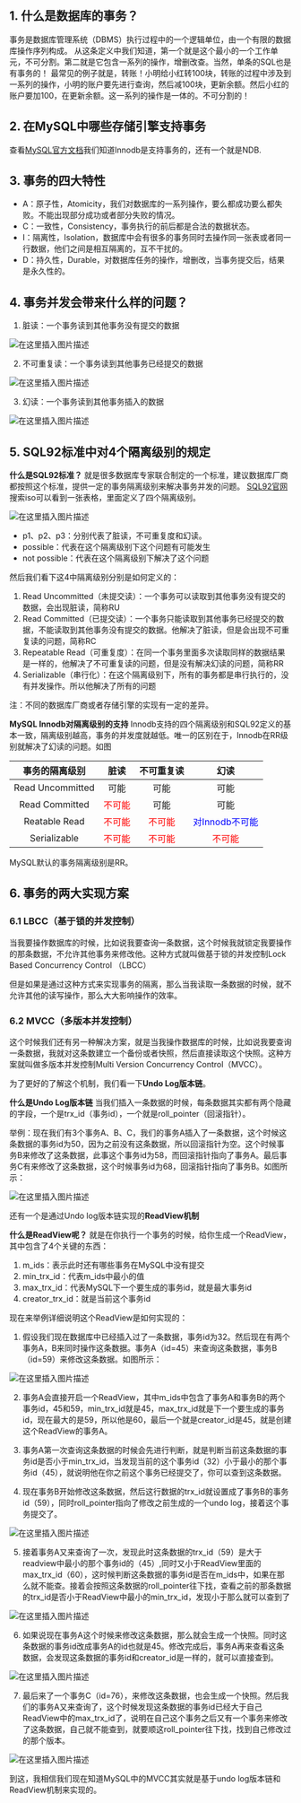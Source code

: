 ## 1. 什么是数据库的事务？
事务是数据库管理系统（DBMS）执行过程中的一个逻辑单位，由一个有限的数据库操作序列构成。
从这条定义中我们知道，第一个就是这个最小的一个工作单元，不可分割。第二就是它包含一系列的操作，增删改查。当然，单条的SQL也是有事务的！
最常见的例子就是，转账！小明给小红转100块，转账的过程中涉及到一系列的操作，小明的账户要先进行查询，然后减100块，更新余额。然后小红的账户要加100，在更新余额。这一系列的操作是一体的。不可分割的！
## 2. 在MySQL中哪些存储引擎支持事务
查看[MySQL官方文档](https://dev.mysql.com/doc/refman/5.7/en/storage-engines.html)我们知道Innodb是支持事务的，还有一个就是NDB.
## 3. 事务的四大特性
- A：原子性，Atomicity，我们对数据库的一系列操作，要么都成功要么都失败。不能出现部分成功或者部分失败的情况。
- C：一致性，Consistency，事务执行的前后都是合法的数据状态。
- I：隔离性，Isolation，数据库中会有很多的事务同时去操作同一张表或者同一行数据，他们之间是相互隔离的，互不干扰的。
- D：持久性，Durable，对数据库任务的操作，增删改，当事务提交后，结果是永久性的。

## 4. 事务并发会带来什么样的问题？

1. 脏读：一个事务读到其他事务没有提交的数据

![在这里插入图片描述](image/20201227003426343.png)


2. 不可重复读：一个事务读到其他事务已经提交的数据

![在这里插入图片描述](image/2020122700364870.png)
  
3. 幻读：一个事务读到其他事务插入的数据

![在这里插入图片描述](image/20201227003708286.png)

## 5. SQL92标准中对4个隔离级别的规定
**什么是SQL92标准？**
就是很多数据库专家联合制定的一个标准，建议数据库厂商都按照这个标准，提供一定的事务隔离级别来解决事务并发的问题。
[SQL92官网](http://www.contrib.andrew.cmu.edu/~shadow/sql/sql1992.txt)
搜索iso可以看到一张表格，里面定义了四个隔离级别。

![在这里插入图片描述](image/20201227141932557.png)



- p1、p2、p3：分别代表了脏读，不可重复度和幻读。
- possible：代表在这个隔离级别下这个问题有可能发生
- not possible：代表在这个隔离级别下解决了这个问题

然后我们看下这4中隔离级别分别是如何定义的：
1. Read Uncommitted（未提交读）：一个事务可以读取到其他事务没有提交的数据，会出现脏读，简称RU
2. Read Committed（已提交读）：一个事务只能读取到其他事务已经提交的数据，不能读取到其他事务没有提交的数据。他解决了脏读，但是会出现不可重复读的问题，简称RC
3. Repeatable Read（可重复度）：在同一个事务里面多次读取同样的数据结果是一样的，他解决了不可重复读的问题，但是没有解决幻读的问题，简称RR
4. Serializable（串行化）：在这个隔离级别下，所有的事务都是串行执行的，没有并发操作。所以他解决了所有的问题

注：不同的数据库厂商或者存储引擎的实现有一定的差异。

**MySQL Innodb对隔离级别的支持**
Innodb支持的四个隔离级别和SQL92定义的基本一致，隔离级别越高，事务的并发度就越低。唯一的区别在于，Innodb在RR级别就解决了幻读的问题。如图

|  事务的隔离级别  |               脏读                |            不可重复读             |                    幻读                    |
| :--------------: | :-------------------------------: | :-------------------------------: | :----------------------------------------: |
| Read Uncommitted |               可能                |               可能                |                    可能                    |
|  Read Committed  | <font color = 'red'>不可能</font> |               可能                |                    可能                    |
|  Reatable Read   | <font color = 'red'>不可能</font> | <font color = 'red'>不可能</font> | <font color = 'blue'>对Innodb不可能</font> |
|   Serializable   | <font color = 'red'>不可能</font> | <font color = 'red'>不可能</font> |     <font color = 'red'>不可能</font>      |

MySQL默认的事务隔离级别是RR。
## 6. 事务的两大实现方案
### 6.1 LBCC（基于锁的并发控制）
当我要操作数据库的时候，比如说我要查询一条数据，这个时候我就锁定我要操作的那条数据，不允许其他事务来修改他。这种方式就叫做基于锁的并发控制Lock Based Concurrency Control （LBCC）

但是如果是通过这种方式来实现事务的隔离，那么当我读取一条数据的时候，就不允许其他的读写操作，那么大大影响操作的效率。
### 6.2 MVCC（多版本并发控制）
这个时候我们还有另一种解决方案，就是当我操作数据库的时候，比如说我要查询一条数据，我就对这条数建立一个备份或者快照，然后直接读取这个快照。这种方案就叫做多版本并发控制Multi Version Concurrency Control（MVCC）。

为了更好的了解这个机制，我们看一下**Undo Log版本链**。

**什么是Undo Log版本链**
当我们插入一条数据的时候，每条数据其实都有两个隐藏的字段，一个是trx_id（事务id），一个就是roll_pointer（回滚指针）。

举例：现在我们有3个事务A、B、C，我们的事务A插入了一条数据，这个时候这条数据的事务id为50，因为之前没有这条数据，所以回滚指针为空。这个时候事务B来修改了这条数据，此事这个事务id为58，而回滚指针指向了事务A。最后事务C有来修改了这条数据，这个时候事务id为68，回滚指针指向了事务B。如图所示：

![在这里插入图片描述](image/20201228013950440.png)

还有一个是通过Undo log版本链实现的**ReadView机制**



**什么是ReadView呢？**
就是在你执行一个事务的时候，给你生成一个ReadView，其中包含了4个关键的东西：

1. m_ids：表示此时还有哪些事务在MySQL中没有提交
2. min_trx_id：代表m_ids中最小的值
3. max_trx_id：代表MySQL下一个要生成的事务id，就是最大事务id
4. creator_trx_id：就是当前这个事务id

现在来举例详细说明这个ReadView是如何实现的：

1. 假设我们现在数据库中已经插入过了一条数据，事务id为32。然后现在有两个事务A，B来同时操作这条数据。事务A（id=45）来查询这条数据，事务B（id=59）来修改这条数据。如图所示：

![在这里插入图片描述](image/20201228160849708.png)

2. 事务A会直接开启一个ReadView，其中m_ids中包含了事务A和事务B的两个事务id，45和59，min_trx_id就是45，max_trx_id就是下一个要生成的事务id，现在最大的是59，所以他是60，最后一个就是creator_id是45，就是创建这个ReadView的事务A。

3. 事务A第一次查询这条数据的时候会先进行判断，就是判断当前这条数据的事务id是否小于min_trx_id，当发现当前的这个事务id（32）小于最小的那个事务id（45），就说明他在你之前这个事务已经提交了，你可以查到这条数据。

4. 现在事务B开始修改这条数据，然后这行数据的trx_id就设置成了事务B的事务id（59），同时roll_pointer指向了修改之前生成的一个undo log，接着这个事务提交了。


![在这里插入图片描述](image/20201228161209214.png)

5. 接着事务A又来查询了一次，发现此时这条数据的trx_id（59）是大于readview中最小的那个事务id的（45）,同时又小于ReadView里面的max_trx_id（60），这时候判断这条数据的事务id是否在m_ids中，如果在那么就不能查。接着会按照这条数据的roll_pointer往下找，查看之前的那条数据的trx_id是否小于ReadView中最小的min_trx_id，发现小于那么就可以查到了
  
![在这里插入图片描述](image/20201228162019539.png)

6. 如果说现在事务A这个时候来修改这条数据，那么就会生成一个快照。同时这条数据的事务id改成事务A的id也就是45。修改完成后，事务A再来查看这条数据，会发现这条数据的事务id和creator_id是一样的，就可以直接查到。
  
![在这里插入图片描述](image/2020122816334234.png)

7. 最后来了一个事务C（id=76），来修改这条数据，也会生成一个快照。然后我们的事务A又来查询了，这个时候发现这条数据的事务id已经大于自己ReadView中的max_trx_id了，说明在自己这个事务之后又有一个事务来修改了这条数据，自己就不能查到，就要顺这roll_pointer往下找，找到自己修改过的那个版本。
 
![在这里插入图片描述](image/20201228164455400.png)


到这，我相信我们现在知道MySQL中的MVCC其实就是基于undo log版本链和ReadView机制来实现的。
